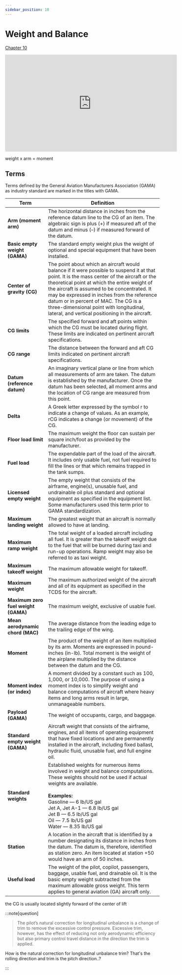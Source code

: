```yaml
---
sidebar_position: 10
---
```


# Weight and Balance

[Chapter 10](https://www.faa.gov/sites/faa.gov/files/12_phak_ch10.pdf)

<iframe width="560" height="315" src="https://www.youtube-nocookie.com/embed/q9J5ogL-wj0?si=4Ihbig4Bl7oWAK7v" title="YouTube video player" frameborder="0" allow="accelerometer; clipboard-write; encrypted-media; picture-in-picture; web-share; fullscreen" referrerpolicy="strict-origin-when-cross-origin" allowfullscreen></iframe>





weight x arm = moment

## Terms

Terms defined by the General
Aviation Manufacturers Association (GAMA) as industry standard are marked in the titles with GAMA.

| **Term** | **Definition** |
|-----------|----------------|
| **Arm (moment arm)** | The horizontal distance in inches from the reference datum line to the CG of an item. The algebraic sign is plus (+) if measured aft of the datum and minus (–) if measured forward of the datum. |
| **Basic empty weight (GAMA)** | The standard empty weight plus the weight of optional and special equipment that have been installed. |
| **Center of gravity (CG)** | The point about which an aircraft would balance if it were possible to suspend it at that point. It is the mass center of the aircraft or the theoretical point at which the entire weight of the aircraft is assumed to be concentrated. It may be expressed in inches from the reference datum or in percent of MAC. The CG is a three-dimensional point with longitudinal, lateral, and vertical positioning in the aircraft. |
| **CG limits** | The specified forward and aft points within which the CG must be located during flight. These limits are indicated on pertinent aircraft specifications. |
| **CG range** | The distance between the forward and aft CG limits indicated on pertinent aircraft specifications. |
| **Datum (reference datum)** | An imaginary vertical plane or line from which all measurements of arm are taken. The datum is established by the manufacturer. Once the datum has been selected, all moment arms and the location of CG range are measured from this point. |
| **Delta** | A Greek letter expressed by the symbol r to indicate a change of values. As an example, rCG indicates a change (or movement) of the CG. |
| **Floor load limit** | The maximum weight the floor can sustain per square inch/foot as provided by the manufacturer. |
| **Fuel load** | The expendable part of the load of the aircraft. It includes only usable fuel, not fuel required to fill the lines or that which remains trapped in the tank sumps. |
| **Licensed empty weight** | The empty weight that consists of the airframe, engine(s), unusable fuel, and undrainable oil plus standard and optional equipment as specified in the equipment list. Some manufacturers used this term prior to GAMA standardization. |
| **Maximum landing weight** | The greatest weight that an aircraft is normally allowed to have at landing. |
| **Maximum ramp weight** | The total weight of a loaded aircraft including all fuel. It is greater than the takeoff weight due to the fuel that will be burned during taxi and run-up operations. Ramp weight may also be referred to as taxi weight. |
| **Maximum takeoff weight** | The maximum allowable weight for takeoff. |
| **Maximum weight** | The maximum authorized weight of the aircraft and all of its equipment as specified in the TCDS for the aircraft. |
| **Maximum zero fuel weight (GAMA)** | The maximum weight, exclusive of usable fuel. |
| **Mean aerodynamic chord (MAC)** | The average distance from the leading edge to the trailing edge of the wing. |
| **Moment** | The product of the weight of an item multiplied by its arm. Moments are expressed in pound-inches (in-lb). Total moment is the weight of the airplane multiplied by the distance between the datum and the CG. |
| **Moment index (or index)** | A moment divided by a constant such as 100, 1,000, or 10,000. The purpose of using a moment index is to simplify weight and balance computations of aircraft where heavy items and long arms result in large, unmanageable numbers. |
| **Payload (GAMA)** | The weight of occupants, cargo, and baggage. |
| **Standard empty weight (GAMA)** | Aircraft weight that consists of the airframe, engines, and all items of operating equipment that have fixed locations and are permanently installed in the aircraft, including fixed ballast, hydraulic fluid, unusable fuel, and full engine oil. |
| **Standard weights** | Established weights for numerous items involved in weight and balance computations. These weights should not be used if actual weights are available. <br/><br/>**Examples:**<br/>Gasoline — 6 lb/US gal<br/>Jet A, Jet A-1 — 6.8 lb/US gal<br/>Jet B — 6.5 lb/US gal<br/>Oil — 7.5 lb/US gal<br/>Water — 8.35 lb/US gal |
| **Station** | A location in the aircraft that is identified by a number designating its distance in inches from the datum. The datum is, therefore, identified as station zero. An item located at station +50 would have an arm of 50 inches. |
| **Useful load** | The weight of the pilot, copilot, passengers, baggage, usable fuel, and drainable oil. It is the basic empty weight subtracted from the maximum allowable gross weight. This term applies to general aviation (GA) aircraft only. |


the CG is usually located
slightly forward of the center of lift


:::note[question]

> The pilot’s natural correction for longitudinal unbalance is a change of trim to remove the excessive control pressure. Excessive trim, however, has the effect of reducing not only aerodynamic efficiency but also primary control travel distance in the direction the trim is applied.

How is the natural correction for longitudinal unbalance trim? That's the rolling direction and trim is the pitch direction..?

:::